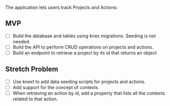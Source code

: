 The application lets users track Projects and Actions:

## MVP

- [ ] Build the database and tables using knex migrations. Seeding is not needed.
- [ ] Build the API to perform CRUD operations on projects and actions.
- [ ] Build an endpoint to retrieve a project by its id that returns an object 

## Stretch Problem
- [ ] Use knext to add data seeding scripts for projects and actions.
- [ ] Add support for the concept of contexts.
- [ ] When retrieving an action by id, add a property that lists all the contexts related to that action.